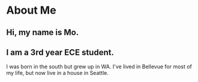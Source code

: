 
# About Me

## Hi, my name is Mo.

## I am a 3rd year ECE student.

I was born in the south but grew up in WA. I've lived in Bellevue for most of my life, but now live in a house in Seattle.
 
